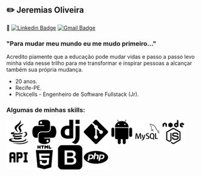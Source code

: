 ## :pencil2: Jeremias Oliveira
:link: [![Linkedin Badge](https://img.shields.io/badge/-jeremiasoliveira-blue?style=flat-square&logo=Linkedin&logoColor=white&link=https://www.linkedin.com/in/jeremias-oliveira/)](https://www.linkedin.com/in/jeremias-oliveira)
[![Gmail Badge](https://img.shields.io/badge/-jeremiasprogrammer@gmail.com-c14438?style=flat-square&logo=Gmail&logoColor=white&link=mailto:jeremiasprogrammer@gmail.com)](mailto:jeremiasprogrammer@gmail.com)
  
    
### "Para mudar meu mundo eu me mudo primeiro..."

  
Acredito piamente que a educação pode mudar vidas e passo a passo levo minha vida nesse trilho para me transformar e inspirar pessoas a alcançar também sua própria mudança.

- 20 anos.
- Recife-PE.
- Pickcells - Engenheiro de Software Fullstack (Jr).

### Algumas de minhas skills:  
![java](https://github.com/Jeremias333/Jeremias333/blob/master/imgs/java.png)
![python](https://github.com/Jeremias333/Jeremias333/blob/master/imgs/python.png)
![django](https://github.com/Jeremias333/Jeremias333/blob/master/imgs/django.png)
![github](https://github.com/Jeremias333/Jeremias333/blob/master/imgs/github.png)
![android](https://github.com/Jeremias333/Jeremias333/blob/master/imgs/android.png)
![mysql](https://github.com/Jeremias333/Jeremias333/blob/master/imgs/mysql.png)
![nodejs](https://github.com/Jeremias333/Jeremias333/blob/master/imgs/nodejs.png)
![api](https://github.com/Jeremias333/Jeremias333/blob/master/imgs/api.png)
![html](https://github.com/Jeremias333/Jeremias333/blob/master/imgs/html.png)
![bootstrap](https://github.com/Jeremias333/Jeremias333/blob/master/imgs/bootstrap.png)
![php](https://github.com/Jeremias333/Jeremias333/blob/master/imgs/php.png)
